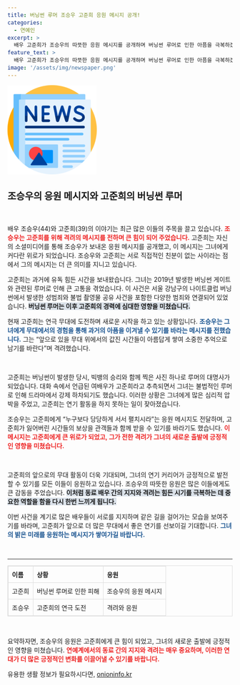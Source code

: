 ```yaml
---
title: 버닝썬 루머 조승우 고준희 응원 메시지 공개!
categories:
  - 연예인
excerpt: >
  배우 고준희가 조승우의 따뜻한 응원 메시지를 공개하며 버닝썬 루머로 인한 아픔을 극복하겠다는 의지를 밝혔다. 고승우의 격려가 그녀의 무대 복귀에 힘을 주는 순간, 감동의 여운이 깊어진다.
feature_text: >
  배우 고준희가 조승우의 따뜻한 응원 메시지를 공개하며 버닝썬 루머로 인한 아픔을 극복하겠다는 의지를 밝혔다. 고승우의 격려가 그녀의 무대 복귀에 힘을 주는 순간, 감동의 여운이 깊어진다.
image: '/assets/img/newspaper.png'
---
```


<p><img src="/assets/img/newspaper.png" alt="kimp 속보" /></p>

<h2 data-ke-size="size26">조승우의 응원 메시지와 고준희의 버닝썬 루머</h2>

<p data-ke-size="size16">&nbsp;</p>

<p>배우 조승우(44)와 고준희(39)의 이야기는 최근 많은 이들의 주목을 끌고 있습니다. <b><span style="color: #ee2323;">조승우는 고준희를 위해 격려의 메시지를 전하며 큰 힘이 되어 주었습니다.</span></b> 고준희는 자신의 소셜미디어를 통해 조승우가 보내온 응원 메시지를 공개했고, 이 메시지는 그녀에게 커다란 위로가 되었습니다. 조승우와 고준희는 서로 직접적인 친분이 없는 사이라는 점에서 그의 메시지는 더 큰 의미를 지니고 있습니다. </p>

<p>고준희는 과거에 유독 힘든 시간을 보내왔습니다. 그녀는 2019년 발생한 버닝썬 게이트와 관련된 루머로 인해 큰 고통을 겪었습니다. 이 사건은 서울 강남구의 나이트클럽 버닝썬에서 발생한 성범죄와 불법 촬영물 공유 사건을 포함한 다양한 범죄와 연결되어 있었습니다. <b><span style="background-color: #21538527;">버닝썬 루머는 이후 고준희의 경력에 심대한 영향을 미쳤습니다.</span></b> </p>

<p>현재 고준희는 연극 무대에 도전하며 새로운 시작을 하고 있는 상황입니다. <b><span style="color: #1a5490;">조승우는 그녀에게 무대에서의 경험을 통해 과거의 아픔을 이겨낼 수 있기를 바라는 메시지를 전했습니다.</span></b> 그는 “앞으로 있을 무대 위에서의 값진 시간들이 아름답게 쌓여 소중한 추억으로 남기를 바란다”며 격려했습니다.</p>

<p data-ke-size="size16">&nbsp;</p>

<p>고준희는 버닝썬이 발생한 당시, 빅뱅의 승리와 함께 찍은 사진 하나로 루머의 대명사가 되었습니다. 대화 속에서 언급된 여배우가 고준희라고 추측되면서 그녀는 불법적인 루머로 인해 드라마에서 강제 하차되기도 했습니다. 이러한 상황은 그녀에게 많은 심리적 압박을 주었고, 고준희는 연기 활동을 하지 못하는 일이 잦아졌습니다. </p>

<p>조승우는 고준희에게 “누구보다 당당하게 서서 펼치시라”는 응원 메시지도 전달하며, 고준희가 잃어버린 시간들의 보상을 관객들과 함께 받을 수 있기를 바라기도 했습니다. <b><span style="color: #ee2323;">이 메시지는 고준희에게 큰 위로가 되었고, 그가 전한 격려가 그녀의 새로운 출발에 긍정적인 영향을 미쳤습니다.</span></b></p>

<p data-ke-size="size16">&nbsp;</p>

<p>고준희의 앞으로의 무대 활동이 더욱 기대되며, 그녀의 연기 커리어가 긍정적으로 발전할 수 있기를 모든 이들이 응원하고 있습니다. 조승우의 따뜻한 응원은 많은 이들에게도 큰 감동을 주었습니다. <b><span style="background-color: #21538527;">이처럼 동료 배우 간의 지지와 격려는 힘든 시기를 극복하는 데 중요한 역할을 함을 다시 한번 느끼게 됩니다.</span></b> </p>

<p>이번 사건을 계기로 많은 배우들이 서로를 지지하며 같은 길을 걸어가는 모습을 보여주기를 바라며, 고준희가 앞으로 더 많은 무대에서 좋은 연기를 선보이길 기대합니다. <b><span style="color: #1a5490;">그녀의 밝은 미래를 응원하는 메시지가 쌓여가길 바랍니다.</span></b> </p>

<p data-ke-size="size16">&nbsp;</p>

<hr />

<table style="width: 100%; border-collapse: collapse; border: 1px solid #ddd;">
<thead>
<tr>
<th style="border: 1px solid #ddd; padding: 8px; text-align: left;"><b>이름</b></th>
<th style="border: 1px solid #ddd; padding: 8px; text-align: left;"><b>상황</b></th>
<th style="border: 1px solid #ddd; padding: 8px; text-align: left;"><b>응원</b></th>
</tr>
</thead>
<tbody>
<tr>
<td style="border: 1px solid #ddd; padding: 8px;">고준희</td>
<td style="border: 1px solid #ddd; padding: 8px;">버닝썬 루머로 인한 피해</td>
<td style="border: 1px solid #ddd; padding: 8px;">조승우의 응원 메시지</td>
</tr>
<tr>
<td style="border: 1px solid #ddd; padding: 8px;">조승우</td>
<td style="border: 1px solid #ddd; padding: 8px;">고준희의 연극 도전</td>
<td style="border: 1px solid #ddd; padding: 8px;">격려와 응원</td>
</tr>
</tbody>
</table>

<p data-ke-size="size16">&nbsp;</p> 

<p>요약하자면, 조승우의 응원은 고준희에게 큰 힘이 되었고, 그녀의 새로운 출발에 긍정적인 영향을 미쳤습니다. <b><span style="color: #ee2323;">연예계에서의 동료 간의 지지와 격려는 매우 중요하며, 이러한 연대가 더 많은 긍정적인 변화를 이끌어낼 수 있기를 바랍니다.</span></b></p>
유용한 생활 정보가 필요하시다면, <a href="https://onioninfo.kr" rel="dofollow">onioninfo.kr</a>


